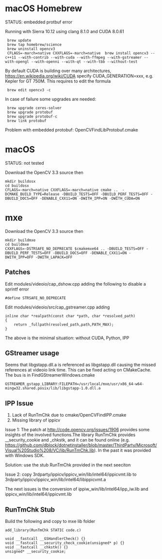 
# macOS Homebrew #
STATUS: embedded protbuf error

Running with Sierra 10.12 using clang 8.1.0 and CUDA 8.0.61
~~~~
 brew update
 brew tap homebrew/science
 brew uninstall opencv3
 CFLAGS=-march=native CXXFLAGS=-march=native  brew install opencv3 --c++11 --with-contrib --with-cuda --with-ffmpeg --with-gstreamer --with-opengl --with-openni --with-qt --with-tbb --without-test
~~~~
By default CUDA is building over many architectures, https://en.wikipedia.org/wiki/CUDA specify CUDA_GENERATION=xxx, e.g. Kepler for GT 750M. This requires to edit the formula
~~~~
 brew edit opencv3 -c
~~~~
 

In case of failure some upgrades are needed:
~~~~
 brew upgrade ceres-solver
 brew upgrade protobuf
 brew upgrade protobuf-c
 brew link protobuf
~~~~

Problem with embedded protobuf: OpenCVFindLibProtobuf.cmake

# macOS #
STATUS: not tested


Download the OpenCV 3.3 source then

~~~~
mkdir buildosx
cd buildosx
CFLAGS=-march=native CXXFLAGS=-march=native cmake ..  -DCMAKE_BUILD_TYPE=Release -DBUILD_TESTS=OFF -DBUILD_PERF_TESTS=OFF -DBUILD_DOCS=OFF -DENABLE_CXX11=ON -DWITH_IPP=ON -DWITH_CUDA=ON 
~~~~

# mxe #


Download the OpenCV 3.3 source then

~~~~
mkdir buildmxe
cd buildmxe
CXXFLAGS=-DSTRSAFE_NO_DEPRECATE $cmakemxe64 .. -DBUILD_TESTS=OFF -DBUILD_PERF_TESTS=OFF -DBUILD_DOCS=OFF -DENABLE_CXX11=ON -DWITH_IPP=OFF -DWITH_LAPACK=OFF
~~~~

## Patches ##
Edit modules/videoio/cap_dshow.cpp adding the following to disable a sprintf error
~~~~
#define STRSAFE_NO_DEPRECATE 
~~~~

Edit modules/videoio/src/cap_gstreamer.cpp adding
~~~~
inline char *realpath(const char *path, char *resolved_path)
{
    return _fullpath(resolved_path,path,PATH_MAX);
}

~~~~

The above is the minimal situation: without CUDA, Python, IPP

## GStreamer usage ##

Seems that libgstapp.dll.a is referenced as libgstapp.dll causing the missed references at videoio link time. This can be fixed acting on CMakeCache. The bus is in FindGStreamerWindows.cmake

~~~~
GSTREAMER_gstapp_LIBRARY:FILEPATH=/usr/local/mxe/usr/x86_64-w64-mingw32.shared.posix/lib/libgstapp-1.0.dll.a
~~~~


## IPP Issue ##

1) Lack of RunTmChk due to cmake/OpenCVFindIPP.cmake
2) Missing library of ippicv

Issue 1: The patch at http://code.opencv.org/issues/1906 provides some insights of the involved functions.The library RunTmChk provides __security_cookie and _chkstk, and it can be found online (e.g. https://github.com/dblock/dotnetinstaller/blob/master/ThirdParty/Microsoft/Visual%20Studio%208/VC/lib/RunTmChk.lib). In the past it was provided with Windows SDK. 

Solution: use the stub RunTmChk provided in the next seeciton

Issue 2: copy 3rdparty/ippicv/ippicv_win/lib/intel64/ippicvmt.lib to 3rdparty/ippicv/ippicv_win/lib/intel64/libippicvmt.a




The next issues is the conversion of ippiw_win/lib/intel64/ipp_iw.lib and ippicv_win/lib/intel64/ippicvmt.lib 

## RunTmChk Stub ##

Build the following and copy to mxe lib folder

~~~~
add_library(RunTmChk STATIC code.c)
~~~~

~~~~
void __fastcall __GSHandlerCheck() {}
void __fastcall __security_check_cookie(unsigned* p) {}
void __fastcall __chkstk() {}
unsigned* __security_cookie;
~~~~

